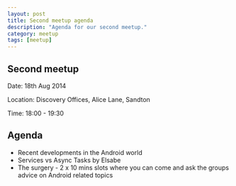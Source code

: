 ```yaml
---
layout: post
title: Second meetup agenda
description: "Agenda for our second meetup."
category: meetup
tags: [meetup]
---
```

## Second meetup
Date: 18th Aug 2014

Location: Discovery Offices, Alice Lane, Sandton

Time: 18:00 - 19:30

## Agenda

* Recent developments in the Android world
* Services vs Async Tasks by Elsabe
* The surgery - 2 x 10 mins slots where you can come and ask the groups advice on Android related topics
